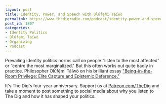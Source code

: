 ```yaml
---
layout: post
title: Identity, Power, and Speech with Olúfẹ́mi Táíwò
permalink: https://www.thedigradio.com/podcast/identity-power-and-speech-with-olufemi-taiwo/index.html
post_id: 1807
categories: 
- Identity Politics
- Olúfẹ́mi Táíwò
- Organizing
- Podcast
---
```


Prevailing identity politics norms call on people “listen to the most affected” or “centre the most marginalized." But this often works out quite badly in practice. Philosopher Olúfẹ́mi Táíwò on his brilliant essay 
["Being-in-the-Room Privilege: Elite Capture and Epistemic Deference."](https://www.thephilosopher1923.org/essay-taiwo)

It's The Dig's four-year anniversary. Support us at 
[Patreon.com/TheDig](http://Patreon.com/TheDig) and take a moment to post something to social media about why you listen to The Dig and how it has shaped your politics.